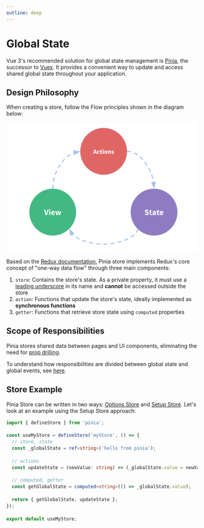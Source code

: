 ```yaml
---
outline: deep
---
```


# Global State

Vue 3's recommended solution for global state management is [Pinia](https://pinia.vuejs.org/), the successor to [Vuex](https://vuex.vuejs.org/). It provides a convenient way to update and access shared global state throughout your application.

## Design Philosophy

When creating a store, follow the Flow principles shown in the diagram below:

![one way data flow](img/one-way-data-flow.png)

Based on the [Redux documentation](https://redux.js.org/tutorials/fundamentals/part-2-concepts-data-flow#redux-terminology), Pinia store implements Redux's core concept of "one-way data flow" through three main components:

1. `store`: Contains the store's state. As a private property, it must use a [leading underscore](./typescript-convention.md#class-%E9%A1%9E%E5%88%A5) in its name and **cannot** be accessed outside the store
2. `action`: Functions that update the store's state, ideally implemented as **synchronous functions**
3. `getter`: Functions that retrieve store state using `computed` properties

## Scope of Responsibilities

Pinia stores shared data between pages and UI components, eliminating the need for [prop drilling](https://vuejs.org/guide/components/provide-inject#prop-drilling).

To understand how responsibilities are divided between global state and global events, see [here](./global-state.md).

## Store Example

Pinia Store can be written in two ways: [Options Store](https://pinia.vuejs.org/core-concepts/#Option-Stores) and [Setup Store](https://pinia.vuejs.org/core-concepts/#Setup-Stores). Let's look at an example using the Setup Store approach:

```ts
import { defineStore } from 'pinia';

const useMyStore = defineStore('myStore', () => {
  // store, state
  const _globalState = ref<string>('hello from pinia');

  // actions
  const updateState = (newValue: string) => (_globalState.value = newValue);

  // computed, getter
  const getGlobalState = computed<string>(() => _globalState.value);

  return { getGlobalState, updateState };
});

export default useMyStore;
```
